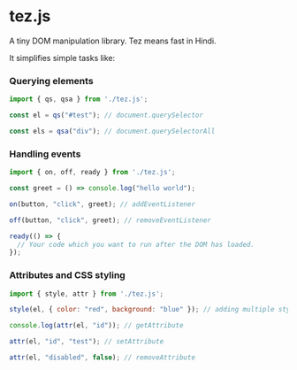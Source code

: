# tez.js
A tiny DOM manipulation library. Tez means fast in Hindi.

It simplifies simple tasks like:

### Querying elements

```javascript
import { qs, qsa } from './tez.js';

const el = qs("#test"); // document.querySelector

const els = qsa("div"); // document.querySelectorAll
```

### Handling events

```javascript 
import { on, off, ready } from './tez.js';

const greet = () => console.log("hello world");

on(button, "click", greet); // addEventListener

off(button, "click", greet); // removeEventListener

ready(() => {
  // Your code which you want to run after the DOM has loaded.
});
```
### Attributes and CSS styling

```javascript
import { style, attr } from './tez.js';

style(el, { color: "red", background: "blue" }); // adding multiple styles to an element

console.log(attr(el, "id")); // getAttribute

attr(el, "id", "test"); // setAttribute

attr(el, "disabled", false); // removeAttribute
```
